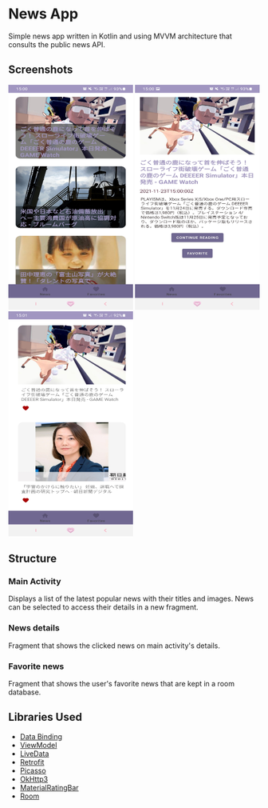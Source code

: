 # News App
Simple news app written in Kotlin and using MVVM architecture that consults the public news API.

## Screenshots
<p float="left">
<img src="https://github.com/micaelagimenez/newsApp/blob/main/screenshots/main.jpg" width="250" height="450">
<img src="https://github.com/micaelagimenez/newsApp/blob/main/screenshots/detail.jpg" width="250" height="450"><br>
<img src="https://github.com/micaelagimenez/newsApp/blob/main/screenshots/fav.jpg" width="250" height="450">
</p>

## Structure
### Main Activity
Displays a list of the latest popular news with their titles and images. News can be selected to access their details in a new fragment.
### News details
Fragment that shows the clicked news on main activity's details.
### Favorite news
Fragment that shows the user's favorite news that are kept in a room database.

 ## Libraries Used
 <ul>
 <li> <a href="https://developer.android.com/topic/libraries/data-binding/">Data Binding</a> </li>
 <li> <a href="https://developer.android.com/topic/libraries/architecture/viewmodel">ViewModel</a> </li>
 <li> <a href="https://developer.android.com/topic/libraries/architecture/livedata">LiveData</a> </li>
 <li> <a href="http://square.github.io/retrofit/">Retrofit</a> </li>
 <li> <a href="http://square.github.io/picasso/">Picasso</a> </li>
 <li> <a href="http://square.github.io/okhttp/">OkHttp3</a> </li>
 <li> <a href="https://github.com/zhanghai/MaterialRatingBar">MaterialRatingBar</a> </li>
 <li> <a href="https://developer.android.com/training/data-storage/room">Room</a> </li>
 </ul>
